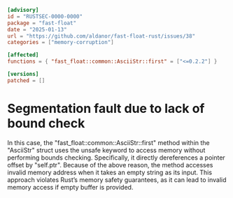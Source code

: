 ```toml
[advisory]
id = "RUSTSEC-0000-0000"
package = "fast-float"
date = "2025-01-13"
url = "https://github.com/aldanor/fast-float-rust/issues/38"
categories = ["memory-corruption"]

[affected]
functions = { "fast_float::common::AsciiStr::first" = ["<=0.2.2"] }

[versions]
patched = []
```
# Segmentation fault due to lack of bound check
In this case, the "fast_float::common::AsciiStr::first" method within the "AsciiStr" struct 
uses the unsafe keyword to access memory without performing bounds checking. 
Specifically, it directly dereferences a pointer offset by "self.ptr".
Because of the above reason, the method accesses invalid memory address when it takes an empty string as its input.
This approach violates Rust’s memory safety guarantees, as it can lead to invalid memory access if empty buffer is provided.
